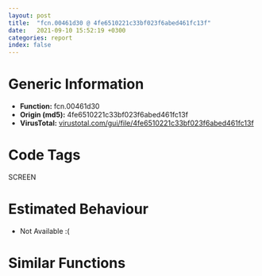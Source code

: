 ```yaml
---
layout: post
title:  "fcn.00461d30 @ 4fe6510221c33bf023f6abed461fc13f"
date:   2021-09-10 15:52:19 +0300
categories: report
index: false
---
```


# Generic Information
- **Function:** fcn.00461d30
- **Origin (md5):** 4fe6510221c33bf023f6abed461fc13f
- **VirusTotal:** [virustotal.com/gui/file/4fe6510221c33bf023f6abed461fc13f][virustotal_ref]

# Code Tags
<span class="tag" id="SCREEN">SCREEN</span>


# Estimated Behaviour
<ul><li class="bhv-desc" id="na">Not Available :(</li></ul>

# Similar Functions
<script type="text/javascript" src="https://www.gstatic.com/charts/loader.js"></script>
<script type="text/javascript">

    google.charts.load('current', {'packages':['corechart']});
    google.charts.setOnLoadCallback(drawChart);

    function drawChart() {
    var data = new google.visualization.DataTable();
        data.addColumn('number', 'X');
        data.addColumn('number', 'Y');
        data.addColumn({type: 'string', role: 'tooltip', 'p': {'html': true}});
        data.addColumn({'type': 'string', 'role': 'style'});
        
        data.addRows([
    [0, 0, '<b><a href="/report/fcn.00461d30@4fe6510221c33bf023f6abed461fc13f">fcn.00461d30</a><br>@4fe6510221c33bf023f6abed461fc13f</b><br>', 'point { fill-color: #e0440e; }'],

        ]);

    var options = {
        title: 'Similarity Plot',
        legend: 'none',
        colors: ['#dedbd9', '#e6693e', '#ec8f6e', '#f3b49f', '#f6c7b6'],
        tooltip: {isHtml: true, trigger: 'both'},
        explorer: {
        actions: ["dragToZoom", "rightClickToReset"],
        },
        chartArea: {
        width: '80%',
        height: '80%'
        },
        width: '100%',
        height: '100%'
    };

    var chart = new google.visualization.ScatterChart(document.getElementById('chart_div'));

    chart.draw(data, options);
    }
    
</script>


<div id="chart_div" style="width: 100%px; height: 100%;"></div>

# Disassembled Code
{% highlight nasm %}

mov ecx, dword[esp+0xc]
mov al, byte[ecx+4]
sub esp, 0x60
push ebx
push ebp
mov ebp, dword[esp+0x70]
push esi
push edi
mov edi, edx
cmp al, 0xa
je off.b37
cmp al, 2
je off.b37
add ecx, 0x10
mov dword[esp+0x18], ecx
jmp off.b44
lea eax, [ebp+0x5c]
mov dword[esp+0x18], eax
cmp word[edi], 0
je 0x46394c
movzx eax, word[edi]
cmp eax, 0x2d
jne off.b69
mov byte[esp+0x78], 0
jmp off.b79
mov byte[esp+0x78], 1
cmp eax, 0x2b
jne off.b82
add edi, 2
cmp word[edi], 0
je 0x46394c
mov ebx, 0x4a352c
mov eax, edi
call fcn.004095d0
mov dword[esp+0x14], eax
test eax, eax
jne off.b141
mov eax, edi
lea edx, [eax+2]
mov cx, word[eax]
add eax, 2
test cx, cx
jne off.b117
sub eax, edx
sar eax, 1
lea ecx, [edi+eax*2]
mov dword[esp+0x14], ecx
mov eax, ecx
cmp eax, edi
je 0x46392c
movzx edx, word[eax]
xor ecx, ecx
push str.Section
push edi
mov dword[esp+0x24], edx
mov word[eax], cx
call fcn.0048cd49
add esp, 8
test eax, eax
jne off.b191
mov byte[ebp+0x190], 1
jmp case.0x462f06.1
push str.AltSubmit
push edi
call fcn.0048cd49
mov esi, dword[esp+0x84]
add esp, 8
test eax, eax
jne off.b241
cmp byte[esi+4], 0xc
je off.b241
cmp byte[esp+0x78], al
je 0x462720
or byte[esi+5], 2
jmp case.0x462f06.1
push 7
push str.Checked
push edi
call fcn.0048d597
add esp, 0xc
test eax, eax
jne off.b383
add edi, 0xe
push str.Gray
push edi
call fcn.0048cd49
add esp, 8
test eax, eax
jne off.b302
movzx edx, byte[esp+0x78]
neg edx
sbb edx, edx
and edx, 2
mov dword[ebp+0x6c], edx
jmp case.0x462f06.1
cmp byte[esi+4], 0xa
jne off.b333
cmp byte[esp+0x78], 0
je off.b324
or dword[ebp+0x10], 4
jmp case.0x462f06.1
and dword[ebp+0x10], 0xfffffffb
jmp case.0x462f06.1
cmp word[edi], 0
je off.b370
mov esi, edi
call fcn.0040d260
mov dword[ebp+0x6c], eax
cmp eax, 0xffffffff
jne case.0x462f06.1
mov dword[ebp+0x6c], 2
jmp case.0x462f06.1
movzx eax, byte[esp+0x78]
mov dword[ebp+0x6c], eax
jmp case.0x462f06.1
push 6
push str.Choose
push edi
call fcn.0048d597
add esp, 0xc
test eax, eax
jne off.b568
cmp byte[esp+0x78], al
je case.0x462f06.1
movzx eax, byte[esi+4]
add edi, 0xc
sub eax, 0xd
je off.b500
dec eax
je off.b463
mov esi, edi
call fcn.0040d260
mov dword[ebp+0x34], eax
cmp eax, 1
jge case.0x462f06.1
mov dword[ebp+0x34], 0
jmp case.0x462f06.1
lea eax, [ebp+0x140]
mov ecx, edi
call fcn.00473320
mov dword[ebp+0x180], eax
cmp eax, 3
jne case.0x462f06.1
or dword[ebp], 2
jmp case.0x462f06.1
push str.None
push edi
call fcn.0048cd49
add esp, 8
test eax, eax
jne off.b530
mov dword[ebp+0x34], 2
jmp case.0x462f06.1
push 1
lea esi, [ebp+0x140]
mov eax, edi
call fcn.004733b0
add esp, 4
test eax, eax
je case.0x462f06.1
mov dword[ebp+0x34], 1
jmp case.0x462f06.1
push str.Border
push edi
call fcn.0048cd49
add esp, 8
test eax, eax
jne off.b616
cmp byte[esp+0x78], al
je off.b604
or dword[ebp], 0x800000
jmp case.0x462f06.1
or dword[ebp+4], 0x800000
jmp case.0x462f06.1
push str.VScroll
push edi
call fcn.0048cd49
add esp, 8
test eax, eax
jne off.b664
cmp byte[esp+0x78], al
je off.b652
or dword[ebp], 0x200000
jmp case.0x462f06.1
or dword[ebp+4], 0x200000
jmp case.0x462f06.1
push 7
push str.HScroll
push edi
call fcn.0048d597
add esp, 0xc
test eax, eax
jne off.b772
cmp byte[esi+4], 0xb
jne off.b712
cmp byte[esp+0x78], al
je 0x46247f
or dword[ebp+4], 0x8000
jmp case.0x462f06.1
cmp byte[esp+0x78], 0
je off.b760
or dword[ebp], 0x100000
cmp word[edi+0xe], 0
je off.b749
lea esi, [edi+0xe]
call fcn.0040d260
mov dword[ebp+0x68], eax
jmp case.0x462f06.1
or eax, 0xffffffff
mov dword[ebp+0x68], eax
jmp case.0x462f06.1
or dword[ebp+4], 0x100000
jmp case.0x462f06.1
push str.Tabstop
push edi
call fcn.0048cd49
add esp, 8
test eax, eax
jne off.b808
cmp byte[esp+0x78], al
je off.b832
or dword[ebp], 0x10000
jmp case.0x462f06.1
push str.NoTab
push edi
call fcn.0048cd49
add esp, 8
test eax, eax
jne off.b844
cmp byte[esp+0x78], al
je off.b796
or dword[ebp+4], 0x10000
jmp case.0x462f06.1
push str.Group
push edi
call fcn.0048cd49
add esp, 8
test eax, eax
jne off.b885
cmp byte[esp+0x78], 0
je 0x462321
or dword[ebp], 0x20000
jmp case.0x462f06.1
push str.Redraw
push edi
call fcn.0048cd49
add esp, 8
test eax, eax
jne off.b926
xor ecx, ecx
cmp byte[esp+0x78], cl
sete cl
add ecx, 3
mov dword[ebp+0x188], ecx
jmp case.0x462f06.1
push 8
push str.Disabled
push edi
call fcn.0048d597
add esp, 0xc
test eax, eax
jne off.b1035
cmp word[edi+0x10], ax
je off.b973
lea esi, [edi+0x10]
call fcn.0040d260
test eax, eax
jne off.b973
cmp byte[esp+0x78], al
sete cl
jmp off.b977
mov cl, byte[esp+0x78]
mov edx, dword[esp+0x7c]
mov eax, dword[edx]
test eax, eax
je off.b1007
xor edx, edx
test cl, cl
sete dl
push edx
push eax
call dword[sym.imp.USER32.dll_EnableWindow]
jmp case.0x462f06.1
test cl, cl
je off.b1023
or dword[ebp], 0x8000000
jmp case.0x462f06.1
or dword[ebp+4], 0x8000000
jmp case.0x462f06.1
push 6
push str.Hidden
push edi
call fcn.0048d597
add esp, 0xc
test eax, eax
jne off.b1148
cmp word[edi+0xc], ax
je off.b1082
lea esi, [edi+0xc]
call fcn.0040d260
test eax, eax
jne off.b1082
cmp byte[esp+0x78], al
sete cl
jmp off.b1086
mov cl, byte[esp+0x78]
mov eax, dword[esp+0x7c]
mov eax, dword[eax]
test eax, eax
je off.b1120
xor edx, edx
test cl, cl
setne dl
dec edx
and edx, 4
push edx
push eax
call dword[sym.imp.USER32.dll_ShowWindow]
jmp case.0x462f06.1
test cl, cl
je off.b1136
or dword[ebp+4], 0x10000000
jmp case.0x462f06.1
or dword[ebp], 0x10000000
jmp case.0x462f06.1
push str.Wrap
push edi
call fcn.0048cd49
add esp, 8
test eax, eax
jne 0x462231
movzx eax, byte[esi+4]
dec eax
cmp eax, 0x12
ja case.0x462f06.1
movzx eax, byte[eax+0x463fec]
jmp dword[eax*4+0x463fd4]
cmp byte[esp+0x78], 0
je 0x4621ea
or dword[ebp+4], 0x1f
jmp case.0x462f06.1
mov ecx, dword[ebp]
and ecx, 0xffffffec
or ecx, 0xc
mov dword[ebp], ecx
jmp case.0x462f06.1
cmp byte[esp+0x78], 0
je 0x46220e
or dword[ebp+4], 0x100080
jmp case.0x462f06.1
or dword[ebp], 0x80
jmp case.0x462f06.1
cmp byte[esp+0x78], 0
je 0x462634
or dword[ebp], 0x200
jmp case.0x462f06.1
mov ebx, 0xa
push ebx
push str.Background
push edi
call fcn.0048d597
add esp, 0xc
test eax, eax
jne 0x4622ea
movzx eax, byte[esi+4]
add eax, 0xfffffff6
add edi, 0x14
cmp eax, 0xe
ja case.0x462263.12
movzx edx, byte[eax+0x464008]
jmp dword[edx*4+0x464000]
cmp byte[esp+0x78], 0
je 0x4622a0
mov esi, edi
call fcn.00474a80
mov dword[ebp+0x60], eax
cmp eax, 0xffffffff
jne case.0x462f06.1
push 0x10
push 0
push edi
call fcn.0048e37b
add esp, 0xc
mov ecx, eax
call fcn.0042f740
mov dword[ebp+0x60], eax
jmp case.0x462f06.1
mov dword[ebp+0x60], 0xff000000
jmp case.0x462f06.1
cmp byte[esp+0x78], 0
je 0x4622db
and byte[esi+5], 0xdf
push str.Trans
push edi
call fcn.0048cd49
add esp, 8
test eax, eax
jne 0x4622d2
or byte[esi+5], 0x40
jmp case.0x462f06.1
and byte[esi+5], 0xbf
jmp case.0x462f06.1
mov al, byte[esi+5]
and al, 0xbf
or al, 0x20
mov byte[esi+5], al
jmp case.0x462f06.1
push str.Group
push edi
call fcn.0048cd49
add esp, 8
test eax, eax
je off.b862
push str.Theme
push edi
call fcn.0048cd49
add esp, 8
test eax, eax
jne 0x46232d
mov cl, byte[esp+0x78]
mov byte[ebp+0x191], cl
jmp case.0x462f06.1
or dword[ebp+4], 0x20000
jmp case.0x462f06.1
push 4
push str.Hwnd
push edi
call fcn.0048d597
add esp, 0xc
test eax, eax
jne 0x46235a
push 3
push eax
add edi, 8
push edi
mov ecx, 0x4c8640
call fcn.00421480
mov dword[ebp+0x1c], eax
jmp case.0x462f06.1
push 4
push str.Icon
push edi
call fcn.0048d597
add esp, 0xc
test eax, eax
jne 0x4623b0
add edi, 8
cmp byte[esi+4], bl
jne 0x462396
push str.Small
push edi
call fcn.0048cd49
add esp, 8
neg eax
sbb eax, eax
and eax, 0xfffffffe
add eax, 2
mov dword[ebp+0x14], eax
jmp case.0x462f06.1
cmp byte[esp+0x78], 0
je case.0x462f06.1
mov esi, edi
call fcn.0040d260
mov dword[ebp+0x70], eax
jmp case.0x462f06.1
push str.Report
push edi
call fcn.0048cd49
add esp, 8
test eax, eax
jne 0x4623ce
mov dword[ebp+0x14], 1
jmp case.0x462f06.1
push str.List
push edi
call fcn.0048cd49
add esp, 8
test eax, eax
jne 0x4623ec
mov dword[ebp+0x14], 3
jmp case.0x462f06.1
push str.Tile
push edi
call fcn.0048cd49
add esp, 8
test eax, eax
jne 0x462416
cmp byte[0x4c92ca], al
je case.0x462f06.1
mov dword[ebp+0x14], 4
jmp case.0x462f06.1
cmp byte[esi+4], bl
jne 0x4624c9
push 0x4aaaa8
push edi
call fcn.0048cd49
add esp, 8
test eax, eax
jne 0x462447
cmp byte[esp+0x78], al
je 0x4627c8
or dword[ebp+4], 0x4000
jmp case.0x462f06.1
cmp byte[esi+4], bl
jne 0x4624c9
push 6
push str.NoSort
push edi
call fcn.0048d597
add esp, 0xc
test eax, eax
jne 0x46249a
push 0x4aaaa8
add edi, 0xc
push edi
call fcn.0048cd49
add esp, 8
test eax, eax
jne 0x46248b
cmp byte[esp+0x78], al
je off.b700
or dword[ebp], 0x8000
jmp case.0x462f06.1
mov dl, byte[esp+0x78]
mov byte[ebp+0x192], dl
jmp case.0x462f06.1
cmp byte[esi+4], bl
jne 0x4624c9
push str.Grid
push edi
call fcn.0048cd49
add esp, 8
test eax, eax
jne 0x4624c9
cmp byte[esp+0x78], al
je 0x4624c0
or dword[ebp+0x10], 1
jmp case.0x462f06.1
and dword[ebp+0x10], 0xfffffffe
jmp case.0x462f06.1
push 5
push str.Count
push edi
call fcn.0048d597
add esp, 0xc
test eax, eax
jne 0x4624ed
lea esi, [edi+0xa]
call fcn.0040d260
mov dword[ebp+0x64], eax
jmp case.0x462f06.1
push 2
push 0x4bc338
push edi
call fcn.0048d597
add esp, 0xc
test eax, eax
jne 0x462539
push eax
push eax
push eax
push eax
lea eax, [edi+4]
call fcn.00473730
add esp, 0x10
test eax, eax
je case.0x462f06.1
lea esi, [edi+4]
call fcn.004130a0
cmp byte[esp+0x78], 0
je 0x46252f
or dword[ebp+0x10], eax
jmp case.0x462f06.1
not eax
and dword[ebp+0x10], eax
jmp case.0x462f06.1
push 9
push str.ImageList
push edi
call fcn.0048d597
add esp, 0xc
test eax, eax
jne 0x462567
cmp byte[esp+0x78], al
je case.0x462f06.1
lea esi, [edi+0x12]
call fcn.004130a0
mov dword[ebp+0x18], eax
jmp case.0x462f06.1
cmp byte[esi+4], 4
jne 0x462593
push str.Default
push edi
call fcn.0048cd49
add esp, 8
test eax, eax
jne 0x462593
cmp byte[esp+0x78], 0
je case.0x462f06.11
or dword[ebp], 1
jmp case.0x462f06.1
cmp byte[esi+4], 5
jne 0x4625be
push str.Check3
push edi
call fcn.0048cd49
add esp, 8
test eax, eax
jne 0x4625be
cmp byte[esp+0x78], al
je 0x462ac8
or dword[ebp], 6
jmp case.0x462f06.1
push str.ReadOnly
push edi
call fcn.0048cd49
add esp, 8
test eax, eax
jne 0x462654
movzx eax, byte[esi+4]
add eax, 0xfffffff7
cmp eax, 3
ja case.0x462f06.1
jmp dword[eax*4+0x464018]
mov esi, dword[esi]
test esi, esi
je case.0x462676.9
movzx eax, byte[esp+0x78]
push 0
push eax
push 0xcf
push esi
call dword[sym.imp.USER32.dll_SendMessageW]
jmp case.0x462f06.1
cmp byte[esp+0x78], 0
je 0x46261d
or dword[ebp], 0x800
jmp case.0x462f06.1
or dword[ebp+4], 0x800
jmp case.0x462f06.1
cmp byte[esp+0x78], 0
je 0x462225
or dword[ebp+4], 0x200
jmp case.0x462f06.1
cmp byte[esp+0x78], 0
je 0x4627f8
or dword[ebp+4], 8
jmp case.0x462f06.1
push str.Multi
push edi
call fcn.0048cd49
add esp, 8
test eax, eax
jne 0x46269d
movzx eax, byte[esi+4]
add eax, 0xfffffff7
cmp eax, 5
ja case.0x462f06.1
jmp dword[eax*4+0x464028]
cmp byte[esp+0x78], 0
je 0x462694
or dword[ebp], 4
jmp case.0x462f06.1
cmp byte[esp+0x78], 0
je 0x462684
or dword[ebp+4], 4
jmp case.0x462f06.1
cmp byte[esi+4], 0xc
jne 0x462729
push str.WantReturn
push edi
call fcn.0048cd49
add esp, 8
test eax, eax
jne 0x4626d7
cmp byte[esp+0x78], al
je 0x4626cb
or dword[ebp], 0x1000
jmp case.0x462f06.1
or dword[ebp+4], 0x1000
jmp case.0x462f06.1
cmp byte[esi+4], 0xc
jne 0x462729
push str.WantTab
push edi
call fcn.0048cd49
add esp, 8
test eax, eax
jne 0x4626fe
cmp byte[esp+0x78], al
je 0x46274c
or byte[esi+5], 0x80
jmp case.0x462f06.1
cmp byte[esi+4], 0xc
jne 0x462729
push str.WantCtrlA
push edi
call fcn.0048cd49
add esp, 8
test eax, eax
jne 0x462729
cmp byte[esp+0x78], al
je off.b232
and byte[esi+5], 0xfd
jmp case.0x462f06.1
mov al, byte[esi+4]
cmp al, bl
je 0x462734
cmp al, 0xb
jne 0x462755
push str.WantF2
push edi
call fcn.0048cd49
add esp, 8
test eax, eax
jne 0x462755
cmp byte[esp+0x78], al
je 0x4626f5
and byte[esi+5], 0x7f
jmp case.0x462f06.1
cmp byte[esi+4], 0xc
jne 0x462784
push str.Number
push edi
call fcn.0048cd49
add esp, 8
test eax, eax
jne 0x462784
cmp byte[esp+0x78], 0
je 0x462816
or dword[ebp], 0x2000
jmp case.0x462f06.1
push str.Lowercase
push edi
call fcn.0048cd49
add esp, 8
test eax, eax
jne 0x4627d4
mov al, byte[esi+4]
cmp al, 0xc
jne 0x4627b1
cmp byte[esp+0x78], 0
je 0x462a1b
or dword[ebp], 0x10
jmp case.0x462f06.1
cmp al, 8
je case.0x4625e4.9
cmp al, 7
jne case.0x462f06.1
cmp byte[esp+0x78], 0
je 0x46243b
or dword[ebp], 0x4000
jmp case.0x462f06.1
push str.Uppercase
push edi
call fcn.0048cd49
add esp, 8
test eax, eax
jne 0x462822
mov al, byte[esi+4]
cmp al, 0xc
jne 0x462801
cmp byte[esp+0x78], 0
je case.0x462f06.16
or dword[ebp], 8
jmp case.0x462f06.1
cmp al, 8
je case.0x4621d3.3
cmp al, 7
jne case.0x462f06.1
jmp case.0x4621d3.3
or dword[ebp+4], 0x2000
jmp case.0x462f06.1
cmp byte[esi+4], 0xc
jne 0x4628ae
push 8
push str.Password
push edi
call fcn.0048d597
add esp, 0xc
test eax, eax
jne 0x4628ae
mov cx, word[edi+0x10]
mov word[ebp+0x18c], cx
cmp byte[esp+0x78], al
je 0x46288b
or dword[ebp], 0x20
cmp dword[esi], eax
je case.0x462f06.1
test cx, cx
jne 0x46286e
mov edx, 0x2a
mov word[ebp+0x18c], dx
movzx eax, word[ebp+0x18c]
mov ecx, dword[esi]
push 0
push eax
push 0xcc
push ecx
call dword[sym.imp.USER32.dll_SendMessageW]
jmp case.0x462f06.1
or dword[ebp+4], 0x20
mov esi, dword[esi]
test esi, esi
je case.0x462f06.1
push 0
push 0
push 0xcc
push esi
call dword[sym.imp.USER32.dll_SendMessageW]
jmp case.0x462f06.1
push 5
push str.Limit
push edi
call fcn.0048d597
add esp, 0xc
test eax, eax
jne 0x4628f5
cmp byte[esp+0x78], al
je 0x4628e9
add edi, ebx
cmp word[edi], ax
je 0x4628de
mov esi, edi
call fcn.0040d260
mov dword[ebp+0x64], eax
jmp case.0x462f06.1
or eax, 0xffffffff
mov dword[ebp+0x64], eax
jmp case.0x462f06.1
mov dword[ebp+0x64], 0x80000000
jmp case.0x462f06.1
cmp byte[esi+4], 8
jne 0x462920
push str.Simple
push edi
call fcn.0048cd49
add esp, 8
test eax, eax
jne 0x462920
cmp byte[esp+0x78], al
je case.0x462f06.11
or dword[ebp], 1
jmp case.0x462f06.1
push 4
push str.Sort
push edi
call fcn.0048d597
add esp, 0xc
test eax, eax
jne 0x462992
movzx eax, byte[esi+4]
add eax, 0xfffffff9
cmp eax, 3
ja case.0x462f06.1
jmp dword[eax*4+0x464040]
cmp byte[esp+0x78], 0
je 0x462eed
or dword[ebp], 2
jmp case.0x462f06.1
cmp byte[esp+0x78], 0
je 0x462989
push str.Desc
add edi, 8
push edi
call fcn.0048cd49
add esp, 8
neg eax
sbb eax, eax
and eax, 0xfffffff0
add eax, 0x20
or dword[ebp], eax
jmp case.0x462f06.1
or dword[ebp+4], 0x30
jmp case.0x462f06.1
cmp byte[esi+4], 0x10
jne 0x4629c5
push str.Horz
push edi
call fcn.0048cd49
add esp, 8
test eax, eax
jne 0x4629c5
cmp byte[esp+0x78], al
je 0x462b37
mov edx, dword[ebp]
and edx, 0xffffffef
or edx, 0x40
mov dword[ebp], edx
jmp case.0x462f06.1
mov bl, 0x11
cmp byte[esi+4], bl
jne 0x462a67
push str.Invert
push edi
call fcn.0048cd49
add esp, 8
test eax, eax
jne 0x4629f5
cmp byte[esp+0x78], al
je 0x46274c
or byte[esi+5], 0x80
jmp case.0x462f06.1
cmp byte[esi+4], bl
jne 0x462a67
push str.NoTicks
push edi
call fcn.0048cd49
add esp, 8
test eax, eax
jne 0x462a24
cmp byte[esp+0x78], al
je 0x462a1b
or dword[ebp], 0x10
jmp case.0x462f06.1
or dword[ebp+4], 0x10
jmp case.0x462f06.1
cmp byte[esi+4], bl
jne 0x462a67
push 0xc
push str.TickInterval
push edi
call fcn.0048d597
add esp, 0xc
test eax, eax
jne 0x462a67
cmp byte[esp+0x78], al
je 0x462a57
or dword[ebp], 1
lea esi, [edi+0x18]
call fcn.0040d260
mov dword[ebp+0x40], eax
jmp case.0x462f06.1
or dword[ebp+4], 1
mov dword[ebp+0x40], 0xffffffff
jmp case.0x462f06.1
push 4
push str.Line
push edi
call fcn.0048d597
add esp, 0xc
test eax, eax
jne 0x462ad1
mov al, byte[esi+4]
cmp al, bl
jne 0x462a9d
cmp byte[esp+0x78], 0
je case.0x462f06.1
lea esi, [edi+8]
call fcn.0040d260
mov dword[ebp+0x44], eax
jmp case.0x462f06.1
cmp al, 0xb
jne case.0x462f06.1
mov ax, word[edi+8]
call fcn.004095a0
cmp ax, 0x53
jne case.0x462f06.1
cmp byte[esp+0x78], 0
je 0x462ac8
or dword[ebp], 6
jmp case.0x462f06.1
or dword[ebp+4], 6
jmp case.0x462f06.1
cmp byte[esi+4], bl
jne 0x462b40
push 4
push str.Page
push edi
call fcn.0048d597
add esp, 0xc
test eax, eax
jne 0x462b04
cmp byte[esp+0x78], al
je case.0x462f06.1
lea esi, [edi+8]
call fcn.0040d260
mov dword[ebp+0x48], eax
jmp case.0x462f06.1
cmp byte[esi+4], bl
jne 0x462b40
push 5
push str.Thick
push edi
call fcn.0048d597
add esp, 0xc
test eax, eax
jne 0x462b40
cmp byte[esp+0x78], al
je 0x462b37
or dword[ebp], 0x40
lea esi, [edi+0xa]
call fcn.0040d260
mov dword[ebp+0x4c], eax
jmp case.0x462f06.1
or dword[ebp+4], 0x40
jmp case.0x462f06.1
push 7
push str.ToolTip
push edi
call fcn.0048d597
add esp, 0xc
test eax, eax
jne 0x462be0
cmp byte[esi+4], bl
jne case.0x462f06.1
cmp byte[esp+0x78], al
je 0x46314c
mov dword[ebp+0x50], 0xffffffff
mov ax, word[edi+0xe]
call fcn.004095a0
movzx eax, ax
add eax, 0xffffffbe
cmp eax, 0x12
ja case.0x462b8d.67
movzx eax, byte[eax+0x464064]
jmp dword[eax*4+0x464050]
mov dword[ebp+0x50], 0
jmp case.0x462b8d.67
mov dword[ebp+0x50], 1
jmp case.0x462b8d.67
mov dword[ebp+0x50], 2
jmp case.0x462b8d.67
mov dword[ebp+0x50], 3
mov eax, dword[ebp+0x50]
test eax, eax
jns 0x462bd0
or dword[ebp], 0x100
mov dword[ebp+0x50], 0
jmp case.0x462f06.1
inc eax
or dword[ebp], 0x100
mov dword[ebp+0x50], eax
jmp case.0x462f06.1
cmp byte[esi+4], bl
jne 0x462c85
push 5
push str.Buddy
push edi
call fcn.0048d597
add esp, 0xc
test eax, eax
jne 0x462c85
cmp byte[esp+0x78], al
je case.0x462f06.1
movzx ebx, word[edi+0xa]
test bx, bx
je case.0x462f06.1
push eax
push 1
push eax
push eax
add edi, 0xc
push edi
mov ecx, 0x4c8640
call fcn.004214e0
test eax, eax
je case.0x462f06.1
cmp byte[eax+0x17], 0
jne 0x462c3c
mov eax, dword[eax+0xc]
test byte[eax+0x16], 2
jne case.0x462f06.1
mov edi, dword[esp+0x74]
mov ecx, dword[edi+0x10]
lea edx, [ecx-1]
cmp edx, ecx
jae case.0x462f06.1
lea esi, [edx+edx*4]
add esi, esi
add esi, esi
nop
mov ecx, dword[edi+0x18]
add ecx, esi
cmp dword[ecx+8], eax
jne 0x462c77
cmp ebx, 0x31
jne 0x462c74
mov dword[ebp+0x54], ecx
jmp 0x462c77
mov dword[ebp+0x58], ecx
dec edx
sub esi, 0x14
cmp edx, dword[edi+0x10]
jb 0x462c60
jmp case.0x462f06.1
push str.Vertical
push edi
call fcn.0048cd49
add esp, 8
test eax, eax
jne 0x462cce
mov al, byte[esi+4]
cmp al, bl
jne 0x462cb2
cmp byte[esp+0x78], 0
je 0x462eed
or dword[ebp], 2
jmp case.0x462f06.1
cmp al, 0x12
jne case.0x462f06.1
cmp byte[esp+0x78], 0
je 0x462694
or dword[ebp], 4
jmp case.0x462f06.1
push 5
push str.Range
push edi
call fcn.0048d597
add esp, 0xc
test eax, eax
jne 0x462d87
cmp byte[esp+0x78], al
je case.0x462f06.1
cmp word[edi+0xa], ax
je case.0x462f06.1
mov al, byte[esi+4]
cmp al, 0xd
je 0x462d3d
cmp al, 0xe
je 0x462d3d
lea esi, [edi+0xa]
mov byte[ebp+0x18e], 1
call fcn.0040d260
push 0x2d
add edi, 0xc
push edi
mov dword[ebp+0x38], eax
call fcn.0048db21
add esp, 8
test eax, eax
je case.0x462f06.1
lea esi, [eax+2]
call fcn.0040d260
mov dword[ebp+0x3c], eax
jmp case.0x462f06.1
lea ebx, [ebp+0x160]
mov eax, ebx
lea ecx, [edi+0xa]
call fcn.00473320
mov dword[ebp+0x184], eax
test eax, eax
je case.0x462f06.1
mov ecx, dword[esi]
test ecx, ecx
je case.0x462f06.1
xor edx, edx
cmp byte[esi+4], 0xd
push ebx
setne dl
push eax
dec edx
and edx, 0xfffffff2
add edx, 0x1012
push edx
push ecx
call dword[sym.imp.USER32.dll_SendMessageW]
jmp case.0x462f06.1
cmp byte[esi+4], 0x12
jne 0x462db2
push str.Smooth
push edi
call fcn.0048cd49
add esp, 8
test eax, eax
jne 0x462db2
cmp byte[esp+0x78], al
je case.0x462f06.11
or dword[ebp], 1
jmp case.0x462f06.1
push str.Buttons
push edi
call fcn.0048cd49
add esp, 8
test eax, eax
jne 0x462dfe
mov al, byte[esi+4]
cmp al, 0x13
jne 0x462de2
cmp byte[esp+0x78], 0
je 0x46314c
or dword[ebp], 0x100
jmp case.0x462f06.1
cmp al, 0xb
jne case.0x462f06.1
cmp byte[esp+0x78], 0
je case.0x462f06.11
or dword[ebp], 1
jmp case.0x462f06.1
cmp byte[esi+4], 0x13
jne 0x462e30
push str.Bottom
push edi
call fcn.0048cd49
add esp, 8
test eax, eax
jne 0x462e30
cmp byte[esp+0x78], al
je 0x462eed
or dword[ebp], 2
or dword[ebp+4], 0x80
jmp case.0x462f06.1
cmp byte[esi+4], 0x17
jne 0x462e8a
push 5
push str.Class
push edi
call fcn.0048d597
add esp, 0xc
test eax, eax
jne 0x462e8a
mov ecx, dword[0x4c64b0]
lea eax, [esp+0x40]
push eax
add edi, 0xa
push edi
push ecx
call dword[sym.imp.USER32.dll_GetClassInfoExW]
mov word[ebp+0x194], ax
test ax, ax
jne case.0x462f06.1
push edi
push str.Unregistered_window_class.
mov ecx, 0x4c8640
call fcn.0042e1d0
pop edi
pop esi
pop ebp
pop ebx
add esp, 0x60
ret 0x14
push str.Center
push edi
call fcn.0048cd49
add esp, 8
test eax, eax
jne 0x462f58
movzx eax, byte[esi+4]
dec eax
cmp byte[esp+0x78], 0
je 0x462ef6
cmp eax, 0x10
ja case.0x462f06.1
movzx edx, byte[eax+0x46408c]
jmp dword[edx*4+0x464078]
or dword[ebp+4], 2
jmp case.0x462f06.1
cmp eax, 0x10
ja case.0x462f06.1
movzx eax, byte[eax+0x4640b4]
jmp dword[eax*4+0x4640a0]
push str.Right
push edi
call fcn.0048cd49
add esp, 8
test eax, eax
jne 0x463080
movzx eax, byte[esi+4]
dec eax
cmp byte[esp+0x78], 0
je 0x462ff8
cmp eax, 0x15
ja case.0x462f06.1
or dword[ebp+4], 1
jmp case.0x462f06.1
cmp eax, 0x12
ja case.0x462f06.1
push str.Left
push edi
call fcn.0048cd49
add esp, 8
test eax, eax
jne 0x46317c
cmp byte[esp+0x78], 0
movzx eax, byte[esi+4]
je 0x46310a
or dword[ebp+4], 0x100
jmp case.0x462f06.1
push 0
push 0
push 1
push 0
mov eax, edi
call fcn.00473730
add esp, 0x10
test eax, eax
je 0x4631c8
mov ecx, dword[esp+0x14]
mov ax, word[esp+0x1c]
mov word[ecx], ax
mov eax, dword[esp+0x14]
mov edi, eax
mov edi, edi
movzx eax, word[edi]
cmp eax, 0x20
je 0x46393d
cmp eax, 9
jne 0x463942
add edi, 2
jmp 0x463930
cmp word[edi], 0
jne off.b54
mov esi, dword[esp+0x7c]
mov eax, dword[esi]
test eax, eax
je 0x463fc3
push 0xfffffffffffffff0
push eax
call dword[sym.imp.USER32.dll_GetWindowLongW]
mov edx, dword[ebp+4]
mov ecx, dword[ebp]
mov ebx, eax
mov dword[esp+0x78], eax
mov eax, edx
not eax
or ebx, ecx
and ebx, eax
movzx eax, byte[esi+4]
add eax, 0xfffffffe
cmp eax, 8
ja case.0x463987.9
jmp dword[eax*4+0x4641c8]
mov ecx, ebx
xor ecx, dword[esp+0x78]
and ecx, 0xf
xor ebx, ecx
mov edi, dword[sym.imp.USER32.dll_SendMessageW]
mov eax, dword[ebp+0x64]
test eax, eax
je 0x463c3a
mov cl, byte[esi+4]
cmp cl, 0xc
jne 0x463c16
push 0
test eax, eax
jns 0x463c0b
mov eax, dword[esi]
push 0
push 0xc5
push eax
call edi
cmp dword[ebp+0x64], 0x80000000
je 0x463c3a
test bl, 4
jne 0x463c3a
and ebx, 0xffefff7f
jmp 0x463c3a
and ebx, 0xfffffff7
or ebx, 7
jmp case.0x463987.9
test bl, 1
je 0x463ac1
and ebx, 0xfffffff1
or ebx, 1
jmp 0x463ac4
and ebx, 0xfffffff0
mov edi, dword[esp+0x74]
mov eax, dword[edi+0x1c]
cmp dword[esp+0x80], eax
jne 0x463b05
test dl, 1
je case.0x463987.9
push 0
mov eax, edi
mov edx, dword[eax+4]
mov edi, dword[sym.imp.USER32.dll_SendMessageW]
push 1
push 0x401
push edx
mov dword[eax+0x1c], 0xffffffff
call edi
or dword[esp+0x78], 1
jmp 0x463a5e
test cl, 1
je case.0x463987.9
cmp eax, dword[edi+0x10]
jae 0x463b49
mov ecx, dword[edi+0x18]
push 1
lea eax, [eax+eax*4]
mov edx, dword[ecx+eax*4]
push 0xfffffffffffffff0
push edx
call dword[sym.imp.USER32.dll_GetWindowLongW]
mov ecx, dword[edi+0x18]
and eax, 0xfffe
push eax
mov eax, dword[edi+0x1c]
mov edi, dword[sym.imp.USER32.dll_SendMessageW]
lea eax, [eax+eax*4]
mov edx, dword[ecx+eax*4]
push 0xf4
push edx
call edi
jmp 0x463b4f
mov edi, dword[sym.imp.USER32.dll_SendMessageW]
mov ecx, dword[esp+0x74]
mov eax, dword[esp+0x80]
mov dword[ecx+0x1c], eax
push 0
add eax, 3
push eax
mov eax, dword[ecx+4]
push 0x401
push eax
call edi
jmp 0x463a5e
mov edi, dword[sym.imp.USER32.dll_SendMessageW]
mov ecx, ebx
and ecx, 6
cmp cl, 6
jne 0x463b8e
and ebx, 0xfffffff6
or ebx, 6
jmp 0x463a5e
and ebx, 0xfffffff3
or ebx, 3
jmp 0x463a5e
and ebx, 0xfffffff9
or ebx, 9
jmp case.0x463987.9
or ebx, 3
jmp case.0x463987.9
mov edi, dword[sym.imp.USER32.dll_SendMessageW]
test bl, 1
je 0x463bc2
and ebx, 0xfffffff1
or ebx, 1
jmp 0x463a5e
and ebx, 0xfffffff2
or ebx, 2
jmp 0x463a5e
mov eax, dword[ebp+0x14]
cmp eax, 0xffffffff
je case.0x463987.9
cmp byte[0x4c92ca], 0
mov edi, dword[sym.imp.USER32.dll_SendMessageW]
je 0x463bf5
mov edx, dword[esi]
push 0
push eax
push 0x108e
push edx
call edi
mov eax, dword[ebp+0x14]
cmp eax, 4
je 0x463a5e
and ebx, 0xfffffffc
or ebx, eax
jmp 0x463a5e
mov ecx, dword[esi]
push eax
push 0xc5
push ecx
jmp 0x463c38
cmp cl, 0xf
jne 0x463c3a
test eax, eax
jns 0x463c2d
mov edx, dword[esi]
push 0
push 0
push 0x403
push edx
jmp 0x463c38
push 6
push eax
mov eax, dword[esi]
push 0x403
push eax
call edi
mov ecx, dword[esp+0x78]
mov byte[esp+0x7c], 0
cmp ecx, ebx
je 0x463d22
mov al, byte[esi+4]
mov byte[esp+0x7c], 1
mov byte[esp+0x84], 0
cmp al, 4
je 0x463cd7
cmp al, 9
je 0x463c7f
cmp al, 0x12
jne 0x463ce7
mov ecx, dword[esi]
push 0
push 0
push 0x408
push ecx
call edi
mov dword[esp+0x18], eax
jmp 0x463ce7
mov eax, ebx
and eax, 0x100000
je 0x463cbf
test ecx, 0x100000
jne 0x463cbf
cmp dword[ebp+0x68], 0
jge 0x463cb2
mov eax, dword[esi]
lea edx, [esp+0x30]
push edx
push eax
call dword[sym.imp.USER32.dll_GetWindowRect]
mov eax, dword[esp+0x38]
sub eax, dword[esp+0x30]
lea ecx, [eax+eax*2]
mov dword[ebp+0x68], ecx
mov edx, dword[ebp+0x68]
push 0
push edx
push 0x194
jmp 0x463ce2
test eax, eax
jne 0x463ce7
test ecx, 0x100000
je 0x463ce7
mov ecx, dword[esi]
push eax
push eax
push 0x194
push ecx
jmp 0x463ce5
movzx edx, bx
push 1
push edx
push 0xf4
mov eax, dword[esi]
push eax
call edi
push 0
call dword[sym.imp.KERNEL32.dll_SetLastError]
mov ecx, dword[esi]
push ebx
push 0xfffffffffffffff0
push ecx
call dword[sym.imp.USER32.dll_SetWindowLongW]
test eax, eax
jne 0x463d09
call dword[sym.imp.KERNEL32.dll_GetLastError]
test eax, eax
jne 0x463d22
mov edx, dword[esi]
push 0xfffffffffffffff0
push edx
call dword[sym.imp.USER32.dll_GetWindowLongW]
cmp eax, dword[esp+0x78]
je 0x463d22
mov byte[esp+0x84], 1
mov eax, dword[esi]
push 0xffffffffffffffec
push eax
call dword[sym.imp.USER32.dll_GetWindowLongW]
mov ecx, dword[ebp+8]
mov edx, dword[ebp+0xc]
or ecx, eax
not edx
and ecx, edx
mov dword[esp+0x1c], eax
mov dword[esp+0x80], ecx
cmp eax, ecx
je 0x463d9e
cmp byte[esp+0x7c], 0
jne 0x463d5c
mov byte[esp+0x7c], 1
mov byte[esp+0x84], 0
push 0
call dword[sym.imp.KERNEL32.dll_SetLastError]
mov eax, dword[esp+0x80]
mov ecx, dword[esi]
push eax
push 0xffffffffffffffec
push ecx
call dword[sym.imp.USER32.dll_SetWindowLongW]
test eax, eax
jne 0x463d85
call dword[sym.imp.KERNEL32.dll_GetLastError]
test eax, eax
jne 0x463d9e
mov edx, dword[esi]
push 0xffffffffffffffec
push edx
call dword[sym.imp.USER32.dll_GetWindowLongW]
cmp eax, dword[esp+0x1c]
je 0x463d9e
mov byte[esp+0x84], 1
cmp byte[esi+4], 0xa
jne 0x463e00
mov eax, dword[esi]
push 0
push 0
push 0x1037
push eax
call edi
mov ecx, dword[ebp+0x10]
mov dword[esp+0x80], eax
cmp eax, ecx
je 0x463e00
cmp byte[esp+0x7c], 0
jne 0x463dd4
mov byte[esp+0x7c], 1
mov byte[esp+0x84], 0
push ecx
mov ecx, dword[esi]
push 0
push 0x1036
push ecx
call edi
mov edx, dword[esi]
push 0
push 0
push 0x1037
push edx
call edi
cmp eax, dword[esp+0x80]
je 0x463e00
mov byte[esp+0x84], 1
cmp byte[esp+0x7c], 0
je 0x463e19
cmp byte[esp+0x84], 0
mov byte[esp+0x80], 1
jne 0x463e21
mov byte[esp+0x80], 0
movzx eax, byte[esi+4]
add eax, 0xfffffff7
cmp eax, 0xf
ja case.0x463e38.13
movzx eax, byte[eax+0x464210]
jmp dword[eax*4+0x4641ec]
cmp byte[ebp+0x18e], 0
je case.0x463e38.13
mov ecx, ebp
mov eax, esi
call fcn.00468160
jmp case.0x463e38.13
mov eax, ebp
call fcn.00468240
test dword[ebp+4], 0x100
je case.0x463e38.13
mov ecx, dword[esi]
push 0
push 0
push 0x41d
push ecx
call dword[sym.imp.USER32.dll_SendMessageW]
jmp case.0x463e38.13
mov eax, ebp
mov edi, esi
call fcn.00468320
jmp case.0x463e38.13
mov edi, ebp
call fcn.004683d0
jmp case.0x463e38.13
mov edx, dword[esp+0x74]
push ebx
push edx
mov eax, ebp
mov ecx, esi
call fcn.00468420
cmp dword[esp+0x78], ebx
je case.0x463e38.13
mov eax, dword[esp+0x18]
mov ecx, dword[esi]
push 0
push eax
push 0x402
push ecx
jmp 0x463f1e
mov eax, dword[ebp+0x13c]
test eax, eax
je case.0x463e38.13
lea edx, [ebp+0x74]
push edx
push eax
mov eax, dword[esi]
push 0xcb
push eax
call edi
mov byte[esp+0x80], 1
jmp case.0x463e38.13
mov eax, dword[ebp+0x13c]
test eax, eax
je case.0x463e38.13
mov edx, dword[esi]
lea ecx, [ebp+0x74]
push ecx
push eax
push 0x192
push edx
call edi
mov byte[esp+0x80], 1
jmp case.0x463e38.13
mov eax, dword[ebp+0x60]
cmp eax, 0xffffffff
je case.0x463e38.13
push eax
mov eax, dword[esi]
push 0
push 0x2001
push eax
call edi
mov eax, dword[ebp+0x188]
test eax, eax
je 0x463f4f
mov edx, dword[esi]
xor ecx, ecx
cmp eax, 3
sete cl
push 0
push ecx
push 0xb
push edx
call dword[sym.imp.USER32.dll_SendMessageW]
cmp dword[ebp+0x188], 3
jne 0x463f4f
cmp byte[esi+4], 0xb
jne 0x463f59
cmp byte[esp+0x80], 0
je 0x463f66
mov eax, dword[esi]
push 1
push 0
push eax
call dword[sym.imp.USER32.dll_InvalidateRect]
cmp byte[esp+0x7c], 0
je 0x463fc3
cmp byte[esp+0x84], 0
jne 0x463fc3
mov ecx, dword[0x4c28ec]
cmp byte[ecx+0x104], 0
jne 0x463fac
mov edx, dword[0x4c6cb4]
push 1
push 0
push 0xffffffffffffffff
push 0x4a331c
push edx
call fcn.00476680
mov eax, 1
pop edi
pop esi
pop ebp
pop ebx
add esp, 0x60
ret 0x14
mov ecx, dword[0x4c8c70]
push 0x4ab02c
push 0
push 0x4a331c
call fcn.0042dc50
pop edi
pop esi
pop ebp
mov eax, 1
pop ebx
add esp, 0x60
ret 0x14

{% endhighlight %}

[virustotal_ref]: https://www.virustotal.com/gui/file/4fe6510221c33bf023f6abed461fc13f